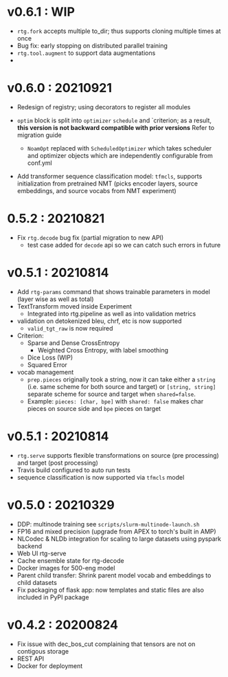 # v0.6.1 : WIP
- `rtg.fork` accepts multiple to_dir; thus supports cloning multiple times at once
- Bug fix: early stopping on distributed parallel training
- `rtg.tool.augment` to support data augmentations
- 

# v0.6.0 : 20210921
- Redesign of registry; using decorators to register all modules
- `optim` block is split into `optimizer` `schedule` and `criterion; as a result, **this version is not backward compatible with prior versions** Refer to migration guide
  - `NoamOpt` replaced with `ScheduledOptimizer` which takes scheduler and optimizer objects which are independently configurable from conf.yml
    
- Add transformer sequence classification model: `tfmcls`, supports initialization from pretrained NMT (picks encoder layers, source embeddings, and source vocabs from NMT experiment)

# 0.5.2 : 20210821
- Fix `rtg.decode` bug fix (partial migration to new API)
  - test case added for `decode` api so we can catch such errors in future

# v0.5.1 : 20210814
- Add `rtg-params` command that shows trainable parameters in model (layer wise as well as total)
- TextTransform moved inside Experiment
  - Integrated into rtg.pipeline as well as into validation metrics
- validation on detokenized bleu, chrf, etc is now supported 
  - `valid_tgt_raw` is now required
- Criterion:
  - Sparse and Dense CrossEntropy
    - Weighted Cross Entropy, with label smoothing
  - Dice Loss (WIP)
  - Squared Error
- vocab management
  - `prep.pieces` originally took a string, now it can take either a `string` (i.e. same scheme for both source and target) or
   `[string, string]` separate scheme for source and target when `shared=false`.
  - Example: `pieces: [char, bpe]` with `shared: false` makes char pieces on source side and `bpe` pieces on target   


# v0.5.1 : 20210814
- `rtg.serve` supports flexible transformations on source (pre processing) and target (post processing)
- Travis build configured to auto run tests
- sequence classification is now supported via `tfmcls` model

# v0.5.0 : 20210329
- DDP: multinode training see `scripts/slurm-multinode-launch.sh`
- FP16 and mixed precision (upgrade from APEX to torch's built in AMP)
- NLCodec & NLDb integration for scaling to large datasets using pyspark backend
- Web UI rtg-serve
- Cache ensemble state for rtg-decode
- Docker images for 500-eng model
- Parent child transfer: Shrink parent model vocab and embeddings to child datasets 
- Fix packaging of flask app: now templates and static files are also included in PyPI package


# v0.4.2 : 20200824 
- Fix issue with dec_bos_cut complaining that tensors are not on contigous storage
- REST API
- Docker for deployment
